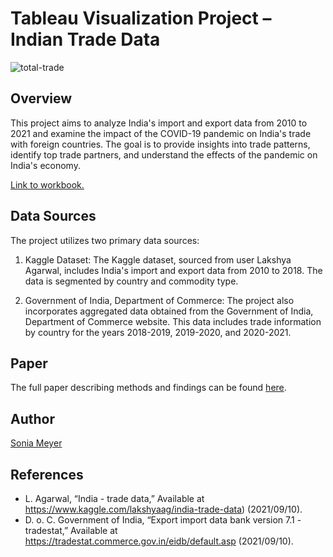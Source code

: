 # Tableau Visualization Project – Indian Trade Data

![total-trade](https://github.com/soniawmeyer/Indian-Trade-Visualization/assets/5512110/01aa9271-9a55-4c77-9884-342e6018c19e)

## Overview
This project aims to analyze India's import and export data from 2010 to 2021 and examine the impact of the COVID-19 pandemic on India's trade with foreign countries. The goal is to provide insights into trade patterns, identify top trade partners, and understand the effects of the pandemic on India's economy.

[Link to workbook.](https://public.tableau.com/app/profile/sonia.meyer/viz/indiantradevisualization/TotalTrade)

## Data Sources
The project utilizes two primary data sources:

1. Kaggle Dataset: The Kaggle dataset, sourced from user Lakshya Agarwal, includes India's import and export data from 2010 to 2018. The data is segmented by country and commodity type.

2. Government of India, Department of Commerce: The project also incorporates aggregated data obtained from the Government of India, Department of Commerce website. This data includes trade information by country for the years 2018-2019, 2019-2020, and 2020-2021.

## Paper

The full paper describing methods and findings can be found [here](DATA230_Final_Paper.pdf).

## Author

[Sonia Meyer](https://github.com/soniawmeyer)

## References

- L. Agarwal, “India - trade data,” Available at https://www.kaggle.com/lakshyaag/india-trade-data) (2021/09/10).
- D. o. C. Government of India, “Export import data bank version 7.1 - tradestat,” Available at https://tradestat.commerce.gov.in/eidb/default.asp (2021/09/10).
